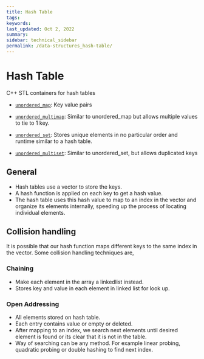 ```yaml
---
title: Hash Table
tags: 
keywords: 
last_updated: Oct 2, 2022
summary: 
sidebar: technical_sidebar
permalink: /data-structures_hash-table/
---
```



# Hash Table
C++ STL containers for hash tables
- [`unordered_map`](http://www.cplusplus.com/reference/unordered_map/unordered_map/): Key value pairs
- [`unordered_multimap`](https://www.cplusplus.com/reference/unordered_map/unordered_multimap/): Similar to unordered_map but allows multiple values to tie to 1 key.

- [`unordered_set`](https://www.cplusplus.com/reference/unordered_set/unordered_set/): Stores unique elements in no particular order and runtime similar to a hash table.
- [`unordered_multiset`](https://www.cplusplus.com/reference/unordered_set/unordered_multiset/): Similar to unordered_set, but allows duplicated keys

## General
- Hash tables use a vector to store the keys.
- A hash function is applied on each key to get a hash value. 
- The hash table uses this hash value to map to an index in the vector and organize its elements internally, speeding up the process of locating individual elements.

## Collision handling
It is possible that our hash function maps different keys to the same index in the vector. Some collision handling techniques are,

### Chaining
- Make each element in the array a linkedlist instead. 
- Stores key and value in each element in linked list for look up.

### Open Addressing
- All elements stored on hash table. 
- Each entry contains value or empty or deleted. 
- After mapping to an index, we search next elements until desired element is found or its clear that it is not in the table.
- Way of searching can be any method. For example linear probing, quadratic probing or double hashing to find next index.
